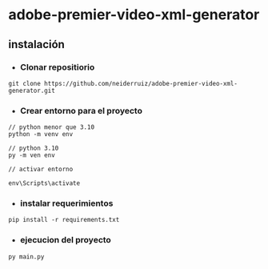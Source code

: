# adobe-premier-video-xml-generator
## instalación

* ### Clonar repositiorio
```
git clone https://github.com/neiderruiz/adobe-premier-video-xml-generator.git
```
* ### Crear entorno para el proyecto

```
// python menor que 3.10
python -m venv env

// python 3.10
py -m ven env

// activar entorno 

env\Scripts\activate

```

* ### instalar requerimientos

``
pip install -r requirements.txt
``

* ### ejecucion del proyecto

```
py main.py
```
